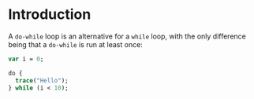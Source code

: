 # Introduction

A `do-while` loop is an alternative for a `while` loop, with the only difference being that a `do-while` is run at least once:

```haxe
var i = 0;

do {
  trace("Hello");
} while (i < 10);
```
